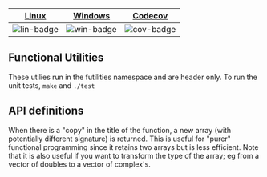 | [Linux][lin-link] | [Windows][win-link] | [Codecov][cov-link] |
| :---------------: | :-----------------: | :-------------------: |
| ![lin-badge]      | ![win-badge]        | ![cov-badge]          |

[lin-badge]: https://travis-ci.org/phillyfan1138/FunctionalUtilities.svg?branch=master "Travis build status"
[lin-link]:  https://travis-ci.org/phillyfan1138/FunctionalUtilities "Travis build status"
[win-badge]: https://ci.appveyor.com/api/projects/status/4xusch0q6s830d3n?svg=true "AppVeyor build status"
[win-link]:  https://ci.appveyor.com/project/phillyfan1138/functionalutilities "AppVeyor build status"
[cov-badge]: https://codecov.io/gh/phillyfan1138/FunctionalUtilities/branch/master/graph/badge.svg
[cov-link]:  https://codecov.io/gh/phillyfan1138/FunctionalUtilities

## Functional Utilities
These utilies run in the futilities namespace and are header only.  To run the unit tests, `make` and `./test`

## API definitions

When there is a "copy" in the title of the function, a new array (with potentially different signature) is returned.  This is useful for "purer" functional programming since it retains two arrays but is less efficient.  Note that it is also useful if you want to transform the type of the array; eg from a vector of doubles to a vector of complex<double>'s.
 